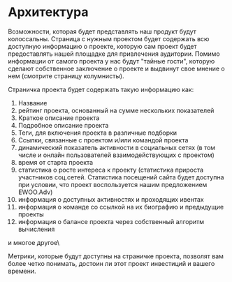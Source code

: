 # Архитектура

Возможности, которая будет представлять наш продукт будут колоссальны. Страница с нужным проектом будет содержать всю доступную информацию о проекте, которую сам проект будет предоставлять нашей площадке для привлечения аудитории. Помимо информации от самого проекта у нас будут "тайные гости", которую сделают собственное заключение о проекте и выдвинут свое мнение о нем (смотрите страницу колумнисты).

Страничка проекта будет содержать такую информацию как:

1. Название
2. рейтинг проекта, основанный на сумме нескольких показателей
3. Краткое описание проекта
4. Подробное описание проекта
5. Теги, для включения проекта в различные подборки
6. Ссылки, связанные с проектом и/или командой проекта
7. динамический показатель активности в социальных сетях (в том числе и онлайн пользователей взаимодействующих с проектом)
8. время от старта проекта
9. статистика о росте интереса к проекту (статистика прироста участников соц.сетей. Статистика посещений сайта будет доступна при условии, что проект воспользуется нашим предложением EWOO.Adv)
10. информация о доступных активностях и проходящих ивентах
11. информация о команде со ссылкой на их биографию и предыдущие проекты
12. информация о балансе проекта через собственный алгоритм вычисления

&#x20;и многое другое\


Метрики, которые будут доступны на страничке проекта, позволят вам более четко понимать, достоин ли этот проект инвестиций и вашего времени.
